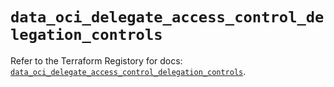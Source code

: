 # `data_oci_delegate_access_control_delegation_controls`

Refer to the Terraform Registory for docs: [`data_oci_delegate_access_control_delegation_controls`](https://registry.terraform.io/providers/oracle/oci/6.18.0/docs/data-sources/delegate_access_control_delegation_controls).
